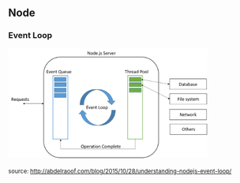 ##  Node

### Event Loop

<img src="resources/nodejs-event-loop.png" width="80%"></img>

<small>source: http://abdelraoof.com/blog/2015/10/28/understanding-nodejs-event-loop/</small>
